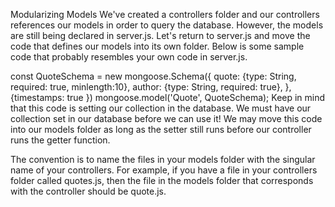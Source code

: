 Modularizing Models
We've created a controllers folder and our controllers references our models in order to query the database. However, the models are still being declared in server.js. Let's return to server.js and move the code that defines our models into its own folder. Below is some sample code that probably resembles your own code in server.js.

const QuoteSchema = new mongoose.Schema({
	quote: {type: String, required: true, minlength:10},
	author: {type: String, required: true},
        }, {timestamps: true })
mongoose.model('Quote', QuoteSchema); 
Keep in mind that this code is setting our collection in the database. We must have our collection set in our database before we can use it! We may move this code into our models folder as long as the setter still runs before our controller runs the getter function.

The convention is to name the files in your models folder with the singular name of your controllers. For example, if you have a file in your controllers folder called quotes.js, then the file in the models folder that corresponds with the controller should be quote.js.
